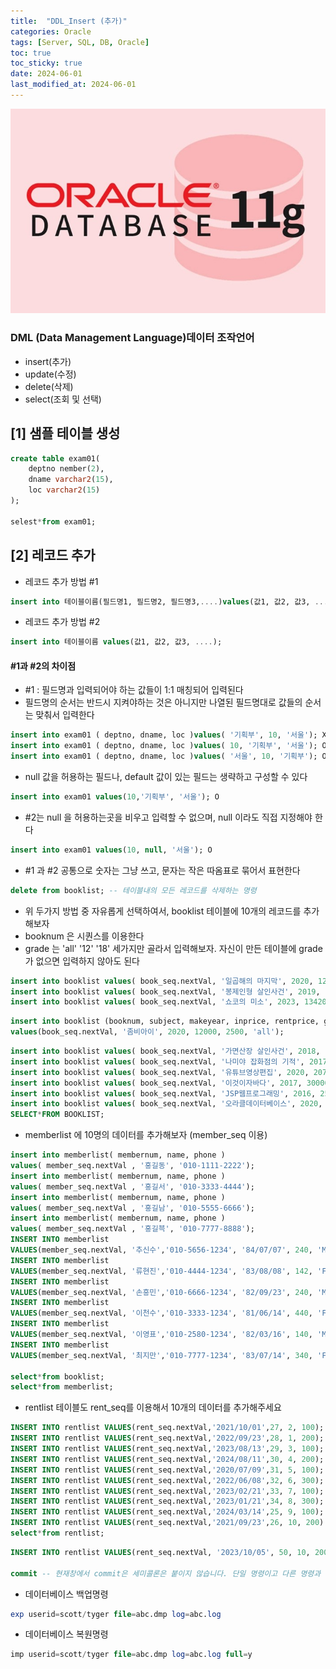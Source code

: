 ```yaml
---
title:  "DDL_Insert (추가)"
categories: Oracle
tags: [Server, SQL, DB, Oracle]
toc: true
toc_sticky: true
date: 2024-06-01
last_modified_at: 2024-06-01
---
```


![oracle.png](/assets/images/oracle.png)

### DML (Data Management Language)데이터 조작언어

- insert(추가)
- update(수정)
- delete(삭제)
- select(조회 및 선택)

## [1] 샘플 테이블 생성

```sql
create table exam01(
	deptno nember(2),
	dname varchar2(15),
	loc varchar2(15)
);

selest*from exam01;
```

## [2] 레코드 추가

- 레코드 추가 방법 #1

```sql
insert into 테이블이름(필드명1, 필드명2, 필드명3,....)values(값1, 값2, 값3, ....);
```

- 레코드 추가 방법 #2

```sql
insert into 테이블이름 values(값1, 값2, 값3, ....);
```

####  #1과 #2의 차이점

- #1 : 필드명과 입력되어야 하는 값들이 1:1 매칭되어 입력된다
- 필드명의 순서는 반드시 지켜야하는 것은 아니지만 나열된 필드명대로 값들의 순서는 맞춰서 입력한다

```sql
insert into exam01 ( deptno, dname, loc )values( '기획부', 10, '서울'); X
insert into exam01 ( deptno, dname, loc )values( 10, '기획부', '서울'); O
insert into exam01 ( deptno, dname, loc )values( '서울', 10, '기획부'); O
```

- null 값을 허용하는 필드나, default 값이 있는 필드는 생략하고 구성할 수 있다

```sql
insert into exam01 values(10,'기획부', '서울'); O
```

- #2는 null 을 허용하는곳을 비우고 입력할 수 없으며, null 이라도 직접 지정해야 한다

```sql
insert into exam01 values(10, null, '서울'); O
```

- #1 과 #2 공통으로 숫자는 그냥 쓰고, 문자는 작은 따옴표로 묶어서 표현한다

```sql
delete from booklist; -- 테이블내의 모든 레코드를 삭제하는 명령
```

- 위 두가지 방법 중 자유롭게 선택하여서, booklist 테이블에 10개의 레코드를 추가해보자
- booknum 은 시퀀스를 이용한다
- grade 는 'all' '12' '18' 세가지만 골라서 입력해보자. 자신이 만든 테이블에 grade가 없으면 입력하지 않아도 된다

```sql
insert into booklist values( book_seq.nextVal, '일곱해의 마지막', 2020, 12150, 2000, 'all');
insert into booklist values( book_seq.nextVal, '봉제인형 살인사건', 2019, 13150, 2000, '18');
insert into booklist values( book_seq.nextVal, '쇼코의 미소', 2023, 13420, 2000, '12');
```

```sql
insert into booklist (booknum, subject, makeyear, inprice, rentprice, grade)
values(book_seq.nextVal, '좀비아이', 2020, 12000, 2500, 'all');
```

```sql
insert into booklist values( book_seq.nextVal, '가면산장 살인사건', 2018, 13320, 1500, '12');
insert into booklist values( book_seq.nextVal, '나미야 잡화점의 기적', 2017, 13320, 2000, '18');
insert into booklist values( book_seq.nextVal, '유튜브영상편집', 2020, 20700, 2500, 'all');
insert into booklist values( book_seq.nextVal, '이것이자바다', 2017, 30000, 3000, '18');
insert into booklist values( book_seq.nextVal, 'JSP웹프로그래밍', 2016, 25000, 3000, '12');
insert into booklist values( book_seq.nextVal, '오라클데이터베이스', 2020, 30000, 3000, 'all');
SELECT*FROM BOOKLIST;
```

- memberlist 에 10명의 데이터를 추가해보자 (member_seq 이용)

```sql
insert into memberlist( membernum, name, phone )
values( member_seq.nextVal , '홍길동', '010-1111-2222');
insert into memberlist( membernum, name, phone )
values( member_seq.nextVal , '홍길서', '010-3333-4444');
insert into memberlist( membernum, name, phone )
values( member_seq.nextVal , '홍길남', '010-5555-6666');
insert into memberlist( membernum, name, phone )
values( member_seq.nextVal , '홍길븍', '010-7777-8888');
INSERT INTO memberlist
VALUES(member_seq.nextVal, '추신수','010-5656-1234', '84/07/07', 240, 'M', 28);
INSERT INTO memberlist
VALUES(member_seq.nextVal, '류현진','010-4444-1234', '83/08/08', 142, 'F', 27);
INSERT INTO memberlist
VALUES(member_seq.nextVal, '손흥민','010-6666-1234', '82/09/23', 240, 'M', 23);
INSERT INTO memberlist
VALUES(member_seq.nextVal, '이천수','010-3333-1234', '81/06/14', 440, 'F', 36);
INSERT INTO memberlist
VALUES(member_seq.nextVal, '이영표','010-2580-1234', '82/03/16', 140, 'M', 31);
INSERT INTO memberlist
VALUES(member_seq.nextVal, '최지만','010-7777-1234', '83/07/14', 340, 'F', 29);

select*from booklist;
select*from memberlist;
```

- rentlist 테이블도 rent_seq를 이용해서 10개의 데이터를 추가해주세요

```sql
INSERT INTO rentlist VALUES(rent_seq.nextVal,'2021/10/01',27, 2, 100);
INSERT INTO rentlist VALUES(rent_seq.nextVal,'2022/09/23',28, 1, 200);
INSERT INTO rentlist VALUES(rent_seq.nextVal,'2023/08/13',29, 3, 100);
INSERT INTO rentlist VALUES(rent_seq.nextVal,'2024/08/11',30, 4, 200);
INSERT INTO rentlist VALUES(rent_seq.nextVal,'2020/07/09',31, 5, 100);
INSERT INTO rentlist VALUES(rent_seq.nextVal,'2022/06/08',32, 6, 300);
INSERT INTO rentlist VALUES(rent_seq.nextVal,'2023/02/21',33, 7, 100);
INSERT INTO rentlist VALUES(rent_seq.nextVal,'2023/01/21',34, 8, 300);
INSERT INTO rentlist VALUES(rent_seq.nextVal,'2024/03/14',25, 9, 100);
INSERT INTO rentlist VALUES(rent_seq.nextVal,'2021/09/23',26, 10, 200)
select*from rentlist;
```

```sql
INSERT INTO rentlist VALUES(rent_seq.nextVal, '2023/10/05', 50, 10, 200);

commit -- 현재창에서 commit은 세미콜론은 붙이지 않습니다. 단일 명령이고 다른 명령과 함께 사용하지 않는 다는 뜻입니다
```

- 데이터베이스 백업명령

```sql
exp userid=scott/tyger file=abc.dmp log=abc.log
```

- 데이터베이스 복원명령

```sql
imp userid=scott/tyger file=abc.dmp log=abc.log full=y
```
